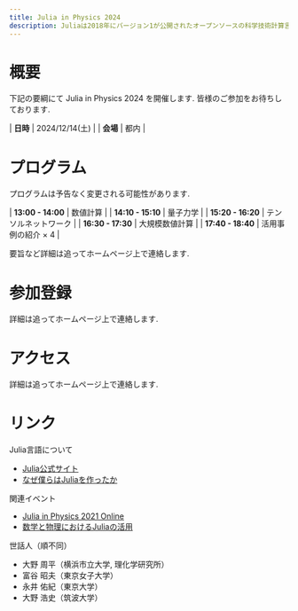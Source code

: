 ```yaml
---
title: Julia in Physics 2024
description: Juliaは2018年にバージョン1が公開されたオープンソースの科学技術計算言語で, Fortranの様に高速でかつPythonの様に生産性の高い言語である. Julia は様々な分野において活用が始まっている. 本研究会では, 主に基礎科学においてのJulia の使用例などを議論する. また可視化, 高速計算, 微分方程式の数値解法, 統計・機械学習分野への応用例や実装例, パッケージ開発も議論の対象とする. 研究機関に所属する研究者だけでなく産業界での研究者, 学生などの積極的な参加を歓迎する.
---
```


# 概要

下記の要綱にて Julia in Physics 2024 を開催します. 皆様のご参加をお待ちしております.

| **日時** | 2024/12/14(土) |
| **会場** | 都内 |

# プログラム

プログラムは予告なく変更される可能性があります. 

| **13:00 - 14:00** | 数値計算 |
| **14:10 - 15:10** | 量子力学 |
| **15:20 - 16:20** | テンソルネットワーク |
| **16:30 - 17:30** | 大規模数値計算 |
| **17:40 - 18:40** | 活用事例の紹介 × 4 |

要旨など詳細は追ってホームページ上で連絡します. 

# 参加登録

詳細は追ってホームページ上で連絡します. 

# アクセス

詳細は追ってホームページ上で連絡します. 

# リンク

Julia言語について

- [Julia公式サイト](https://julialang.org/)
- [なぜ僕らはJuliaを作ったか](https://www.geidai.ac.jp/~marui/julialang/why_we_created_julia/index.html)

関連イベント

- [Julia in Physics 2021 Online](https://akio-tomiya.github.io/julia_in_physics/)
- [数学と物理におけるJuliaの活用](https://akio-tomiya.github.io/julia_imi_workshop2023/)

世話人（順不同）

- 大野 周平（横浜市立大学, 理化学研究所）
- 富谷 昭夫（東京女子大学）
- 永井 佑紀（東京大学）
- 大野 浩史（筑波大学）
